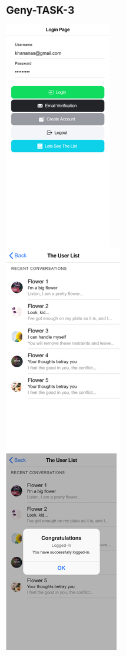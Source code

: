 ﻿# Geny-TASK-3
 
<img src="screenshots/homepage.png" width="280"> <img src="screenshots/list.png" width="310"> <img src="screenshots/alert_login.png" width="300">



